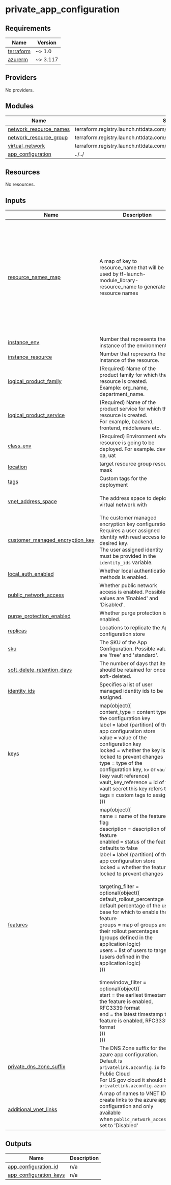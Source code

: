 # private_app_configuration

<!-- BEGINNING OF PRE-COMMIT-TERRAFORM DOCS HOOK -->
## Requirements

| Name | Version |
|------|---------|
| <a name="requirement_terraform"></a> [terraform](#requirement\_terraform) | ~> 1.0 |
| <a name="requirement_azurerm"></a> [azurerm](#requirement\_azurerm) | ~> 3.117 |

## Providers

No providers.

## Modules

| Name | Source | Version |
|------|--------|---------|
| <a name="module_network_resource_names"></a> [network\_resource\_names](#module\_network\_resource\_names) | terraform.registry.launch.nttdata.com/module_library/resource_name/launch | ~> 2.0 |
| <a name="module_network_resource_group"></a> [network\_resource\_group](#module\_network\_resource\_group) | terraform.registry.launch.nttdata.com/module_primitive/resource_group/azurerm | ~> 1.1 |
| <a name="module_virtual_network"></a> [virtual\_network](#module\_virtual\_network) | terraform.registry.launch.nttdata.com/module_primitive/virtual_network/azurerm | ~> 3.1 |
| <a name="module_app_configuration"></a> [app\_configuration](#module\_app\_configuration) | ../../ | n/a |

## Resources

No resources.

## Inputs

| Name | Description | Type | Default | Required |
|------|-------------|------|---------|:--------:|
| <a name="input_resource_names_map"></a> [resource\_names\_map](#input\_resource\_names\_map) | A map of key to resource\_name that will be used by tf-launch-module\_library-resource\_name to generate resource names | <pre>map(object({<br/>    name       = string<br/>    max_length = optional(number, 60)<br/>  }))</pre> | <pre>{<br/>  "app_configuration": {<br/>    "max_length": 80,<br/>    "name": "appcs"<br/>  },<br/>  "private_endpoint": {<br/>    "max_length": 80,<br/>    "name": "pe"<br/>  },<br/>  "private_service_connection": {<br/>    "max_length": 80,<br/>    "name": "pesc"<br/>  },<br/>  "resource_group": {<br/>    "max_length": 80,<br/>    "name": "rg"<br/>  }<br/>}</pre> | no |
| <a name="input_instance_env"></a> [instance\_env](#input\_instance\_env) | Number that represents the instance of the environment. | `number` | `0` | no |
| <a name="input_instance_resource"></a> [instance\_resource](#input\_instance\_resource) | Number that represents the instance of the resource. | `number` | `0` | no |
| <a name="input_logical_product_family"></a> [logical\_product\_family](#input\_logical\_product\_family) | (Required) Name of the product family for which the resource is created.<br/>    Example: org\_name, department\_name. | `string` | `"launch"` | no |
| <a name="input_logical_product_service"></a> [logical\_product\_service](#input\_logical\_product\_service) | (Required) Name of the product service for which the resource is created.<br/>    For example, backend, frontend, middleware etc. | `string` | `"appcs"` | no |
| <a name="input_class_env"></a> [class\_env](#input\_class\_env) | (Required) Environment where resource is going to be deployed. For example. dev, qa, uat | `string` | `"dev"` | no |
| <a name="input_location"></a> [location](#input\_location) | target resource group resource mask | `string` | `"eastus"` | no |
| <a name="input_tags"></a> [tags](#input\_tags) | Custom tags for the deployment | `map(string)` | `{}` | no |
| <a name="input_vnet_address_space"></a> [vnet\_address\_space](#input\_vnet\_address\_space) | The address space to deploy a virtual network with | `list(string)` | <pre>[<br/>  "10.1.0.0/24"<br/>]</pre> | no |
| <a name="input_customer_managed_encryption_key"></a> [customer\_managed\_encryption\_key](#input\_customer\_managed\_encryption\_key) | The customer managed encryption key configuration<br/>    Requires a user assigned identity with read access to the desired key.<br/>    The user assigned identity must be provided in the `identity_ids` variable. | <pre>object({<br/>    key_vault_key_id   = string<br/>    identity_client_id = string<br/>  })</pre> | `null` | no |
| <a name="input_local_auth_enabled"></a> [local\_auth\_enabled](#input\_local\_auth\_enabled) | Whether local authentication methods is enabled. | `bool` | `true` | no |
| <a name="input_public_network_access"></a> [public\_network\_access](#input\_public\_network\_access) | Whether public network access is enabled. Possible values are 'Enabled' and 'Disabled'. | `string` | `"Disabled"` | no |
| <a name="input_purge_protection_enabled"></a> [purge\_protection\_enabled](#input\_purge\_protection\_enabled) | Whether purge protection is enabled. | `bool` | `false` | no |
| <a name="input_replicas"></a> [replicas](#input\_replicas) | Locations to replicate the App configuration store | `map(string)` | `null` | no |
| <a name="input_sku"></a> [sku](#input\_sku) | The SKU of the App Configuration. Possible values are 'free' and 'standard'. | `string` | `"standard"` | no |
| <a name="input_soft_delete_retention_days"></a> [soft\_delete\_retention\_days](#input\_soft\_delete\_retention\_days) | The number of days that items should be retained for once soft-deleted. | `number` | `7` | no |
| <a name="input_identity_ids"></a> [identity\_ids](#input\_identity\_ids) | Specifies a list of user managed identity ids to be assigned. | `list(string)` | `null` | no |
| <a name="input_keys"></a> [keys](#input\_keys) | map(object({<br/>      content\_type        = content type of the configuration key<br/>      label               = label (partition) of the app configuration store<br/>      value               = value of the configuration key<br/>      locked              = whether the key is locked to prevent changes<br/>      type                = type of the configuration key, `kv` or `vault` (key vault reference)<br/>      vault\_key\_reference = id of the vault secret this key refers to<br/>      tags                = custom tags to assign<br/>    })) | <pre>map(object({<br/>    content_type        = optional(string)<br/>    label               = optional(string)<br/>    value               = optional(string)<br/>    locked              = optional(bool)<br/>    type                = optional(string)<br/>    vault_key_reference = optional(string)<br/>    tags                = optional(map(string))<br/>  }))</pre> | `{}` | no |
| <a name="input_features"></a> [features](#input\_features) | map(object({<br/>      name        = name of the feature flag<br/>      description = description of the feature<br/>      enabled     = status of the feature, defaults to false<br/>      label       = label (partition) of the app configuration store<br/>      locked      = whether the feature is locked to prevent changes<br/><br/>      targeting\_filter = optional(object({<br/>        default\_rollout\_percentage = default percentage of the user base for which to enable the feature<br/>        groups                     = map of groups and their rollout percentages (groups defined in the application logic)<br/>        users                      = list of users to target (users defined in the application logic)<br/>      }))<br/><br/>      timewindow\_filter = optional(object({<br/>        start = the earliest timestamp the feature is enabled, RFC3339 format<br/>        end   = the latest timestamp the feature is enabled, RFC3339 format<br/>      }))<br/>    })) | <pre>map(object({<br/>    name        = string<br/>    description = optional(string)<br/>    enabled     = optional(bool)<br/>    label       = optional(string)<br/>    locked      = optional(bool)<br/><br/>    targeting_filter = optional(object({<br/>      default_rollout_percentage = number<br/>      groups                     = optional(map(number))<br/>      users                      = optional(list(string))<br/>    }))<br/><br/>    timewindow_filter = optional(object({<br/>      start = optional(string)<br/>      end   = optional(string)<br/>    }))<br/>  }))</pre> | `{}` | no |
| <a name="input_private_dns_zone_suffix"></a> [private\_dns\_zone\_suffix](#input\_private\_dns\_zone\_suffix) | The DNS Zone suffix for the azure app configuration. Default is `privatelink.azconfig.io` for Public Cloud<br/>    For US gov cloud it should be `privatelink.azconfig.azure.us` | `string` | `"privatelink.azconfig.io"` | no |
| <a name="input_additional_vnet_links"></a> [additional\_vnet\_links](#input\_additional\_vnet\_links) | A map of names to VNET IDs to create links to the azure app configuration and only available<br/>    when `public_network_access` is set to 'Disabled' | `map(string)` | `{}` | no |

## Outputs

| Name | Description |
|------|-------------|
| <a name="output_app_configuration_id"></a> [app\_configuration\_id](#output\_app\_configuration\_id) | n/a |
| <a name="output_app_configuration_keys"></a> [app\_configuration\_keys](#output\_app\_configuration\_keys) | n/a |
<!-- END OF PRE-COMMIT-TERRAFORM DOCS HOOK -->
